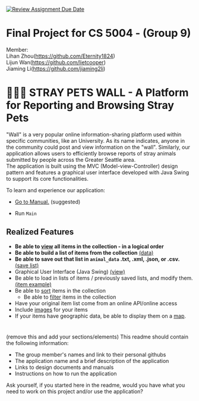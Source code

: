 [![Review Assignment Due Date](https://classroom.github.com/assets/deadline-readme-button-22041afd0340ce965d47ae6ef1cefeee28c7c493a6346c4f15d667ab976d596c.svg)](https://classroom.github.com/a/IE0ITl4j)
# Final Project for CS 5004 - (Group 9)
Member:  
Lihan Zhou(https://github.com/Eternity1824)  
Lijun Wan(https://github.com/lietcooper)  
Jiaming Li(https://github.com/jiaming2li)


# 🐶🐱🐰 STRAY PETS WALL - A Platform for Reporting and Browsing Stray Pets

"Wall" is a very popular online information-sharing platform used within specific communities, like an University. As its name indicates, anyone in the community could post and view information on the "wall".
Similarly, our application allows users to efficiently browse reports of stray animals submitted by people across the Greater Seattle area.   
The application is built using the MVC (Model-view-Controller) design pattern and features a graphical user interface developed with Java Swing to support its core functionalities.

To learn and experience our application:
- [Go to Manual.](Manual/README.md) (suggested)

- Run `Main`

## Realized Features

* **Be able to [view](Manual/screen_shot/run_main.png) all items in the collection - in a logical order**
* **Be able to build a list of items from the collection** [(data)](data/posted_animals.csv)
* **Be able to save out that list in `animal_data` .txt, .xml, .json, or .csv.** [(save list)](Manual/screen_shot/export.png)   
* Graphical User Interface (Java Swing) [(view)](Manual/screen_shot/map_all.jpg)
* Be able to load in lists of items / previously saved lists, and modify them. [(item example)](Manual/screen_shot/animal_list.png)
* Be able to [sort](Manual/screen_shot/sort_by_date.png) items in the collection
  * Be able to [filter](Manual/screen_shot/filter_panel.png) items in the collection
* Have your original item list come from an online API/online access
* Include [images](data/image) for your items
* If your items have geographic data, be able to display them on a [map](Manual/screen_shot/map_all.jpg).
#
#
#
#
#




(remove this and add your sections/elements)
This readme should contain the following information:

* The group member's names and link to their personal githubs
* The application name and a brief description of the application
* Links to design documents and manuals
* Instructions on how to run the application

Ask yourself, if you started here in the readme, would you have what you need to work on this project and/or use the application?